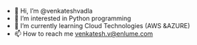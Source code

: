 - 👋 Hi, I’m @venkateshvadla
- 👀 I’m interested in Python programming 
- 🌱 I’m currently learning Cloud Technologies (AWS &AZURE)
- 📫 How to reach me venkatesh.v@enlume.com

<!---
venkateshvadla/venkateshvadla is a ✨ special ✨ repository because its `README.md` (this file) appears on your GitHub profile.
You can click the Preview link to take a look at your changes.
--->
